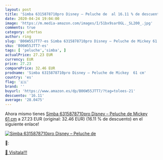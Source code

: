 ```yaml
---
layout: post
title: 'Simba 6315878710pro Disney – Peluche de  al 16.11 % de descuento'
date: 2020-04-24 19:04:00
image: 'https://m.media-amazon.com/images/I/51bx9sarOGL._SL200_.jpg'
comments: true
category: ofertas
author: ring
slug: 'B06W55JTT7-es Simba 6315878710pro Disney – Peluche de Mickey 61 cm'
sku: 'B06W55JTT7-es'
tags: [ 'peluche','simba', ]
actualPrice: 27.23 EUR
currency: EUR
price: 27.23
comparePrice: 32.46 EUR
prodname: 'Simba 6315878710pro Disney – Peluche de Mickey  61 cm'
country: 'es'
flag: '🇪🇸'
brand: ''
buyurl: 'https://www.amazon.es/dp/B06W55JTT7/?tag=tolees-21'
descuento: '16.11'
average: '28.0475'
---
```


Ahora mismo tienes [Simba 6315878710pro Disney – Peluche de Mickey  61 cm](https://www.amazon.es/dp/B06W55JTT7/?tag=tolees-21) a 27.23 EUR (original: 32.46 EUR) (16.11 %  de descuento) en el siguiente enlace!

[![Simba 6315878710pro Disney – Peluche de ](https://m.media-amazon.com/images/I/51bx9sarOGL._SL200_.jpg)](https://www.amazon.es/dp/B06W55JTT7/?tag=tolees-21)

🔎:


[🛒 Visítala!!!](https://www.amazon.es/dp/B06W55JTT7/?tag=tolees-21)
